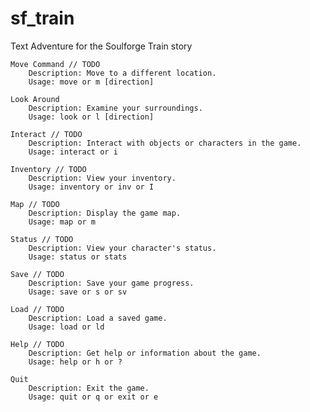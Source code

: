 # sf_train
Text Adventure for the Soulforge Train story

    Move Command // TODO
        Description: Move to a different location.
        Usage: move or m [direction]

    Look Around
        Description: Examine your surroundings.
        Usage: look or l [direction]

    Interact // TODO
        Description: Interact with objects or characters in the game.
        Usage: interact or i

    Inventory // TODO
        Description: View your inventory.
        Usage: inventory or inv or I

    Map // TODO
        Description: Display the game map.
        Usage: map or m

    Status // TODO
        Description: View your character's status.
        Usage: status or stats

    Save // TODO
        Description: Save your game progress.
        Usage: save or s or sv

    Load // TODO
        Description: Load a saved game.
        Usage: load or ld

    Help // TODO
        Description: Get help or information about the game.
        Usage: help or h or ?

    Quit
        Description: Exit the game.
        Usage: quit or q or exit or e
